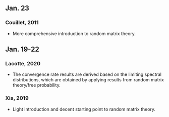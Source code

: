 ## Jan. 23
### Couillet, 2011

* More comprehensive introduction to random matrix theory.

## Jan. 19-22
### Lacotte, 2020

* The convergence rate results are derived based on the limiting spectral distributions, which are obtained by applying results from random matrix theory/free probability.

### Xia, 2019

* Light introduction and decent starting point to random matrix theory.